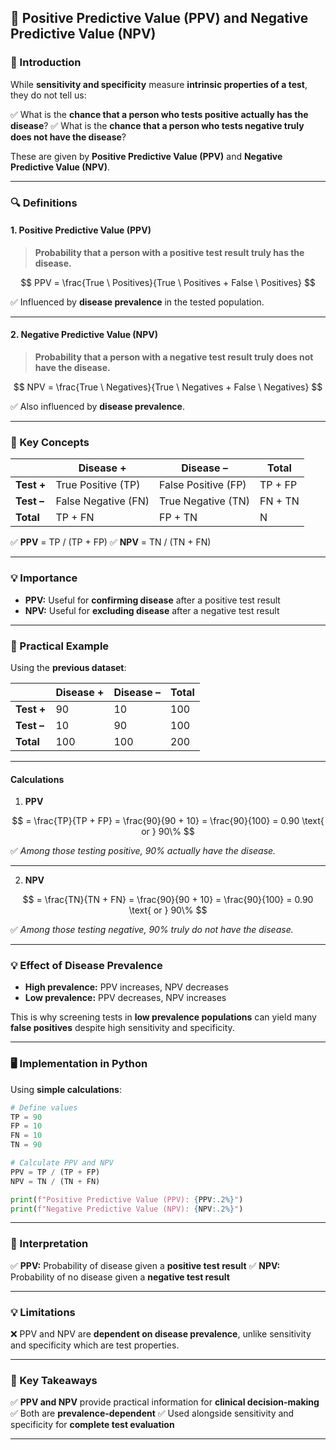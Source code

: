 ## **🧬 Positive Predictive Value (PPV) and Negative Predictive Value (NPV)**

### **📖 Introduction**

While **sensitivity and specificity** measure **intrinsic properties of a test**, they do not tell us:

✅ What is the **chance that a person who tests positive actually has the disease**?
✅ What is the **chance that a person who tests negative truly does not have the disease**?

These are given by **Positive Predictive Value (PPV)** and **Negative Predictive Value (NPV)**.

---

### **🔍 Definitions**

#### **1. Positive Predictive Value (PPV)**

> **Probability that a person with a positive test result truly has the disease.**

$$
PPV = \frac{True \ Positives}{True \ Positives + False \ Positives}
$$

✅ Influenced by **disease prevalence** in the tested population.

---

#### **2. Negative Predictive Value (NPV)**

> **Probability that a person with a negative test result truly does not have the disease.**

$$
NPV = \frac{True \ Negatives}{True \ Negatives + False \ Negatives}
$$

✅ Also influenced by **disease prevalence**.

---

### **📝 Key Concepts**

|            | **Disease +**       | **Disease –**       | **Total** |
| ---------- | ------------------- | ------------------- | --------- |
| **Test +** | True Positive (TP)  | False Positive (FP) | TP + FP   |
| **Test –** | False Negative (FN) | True Negative (TN)  | FN + TN   |
| **Total**  | TP + FN             | FP + TN             | N         |

✅ **PPV** = TP / (TP + FP)
✅ **NPV** = TN / (TN + FN)

---

### **💡 Importance**

* **PPV:** Useful for **confirming disease** after a positive test result
* **NPV:** Useful for **excluding disease** after a negative test result

---

### **🔬 Practical Example**

Using the **previous dataset**:

|            | **Disease +** | **Disease –** | **Total** |
| ---------- | ------------- | ------------- | --------- |
| **Test +** | 90            | 10            | 100       |
| **Test –** | 10            | 90            | 100       |
| **Total**  | 100           | 100           | 200       |

---

#### **Calculations**

1. **PPV**

$$
= \frac{TP}{TP + FP}
= \frac{90}{90 + 10}
= \frac{90}{100}
= 0.90 \text{ or } 90\%
$$

✅ *Among those testing positive, 90% actually have the disease.*

---

2. **NPV**

$$
= \frac{TN}{TN + FN}
= \frac{90}{90 + 10}
= \frac{90}{100}
= 0.90 \text{ or } 90\%
$$

✅ *Among those testing negative, 90% truly do not have the disease.*

---

### **💡 Effect of Disease Prevalence**

* **High prevalence:** PPV increases, NPV decreases
* **Low prevalence:** PPV decreases, NPV increases

This is why screening tests in **low prevalence populations** can yield many **false positives** despite high sensitivity and specificity.

---

### **🖥️ Implementation in Python**

Using **simple calculations**:

```python
# Define values
TP = 90
FP = 10
FN = 10
TN = 90

# Calculate PPV and NPV
PPV = TP / (TP + FP)
NPV = TN / (TN + FN)

print(f"Positive Predictive Value (PPV): {PPV:.2%}")
print(f"Negative Predictive Value (NPV): {NPV:.2%}")
```

---

### **🔑 Interpretation**

✅ **PPV:** Probability of disease given a **positive test result**
✅ **NPV:** Probability of no disease given a **negative test result**

---

### **💡 Limitations**

❌ PPV and NPV are **dependent on disease prevalence**, unlike sensitivity and specificity which are test properties.

---

### **🎯 Key Takeaways**

✅ **PPV and NPV** provide practical information for **clinical decision-making**
✅ Both are **prevalence-dependent**
✅ Used alongside sensitivity and specificity for **complete test evaluation**

---

